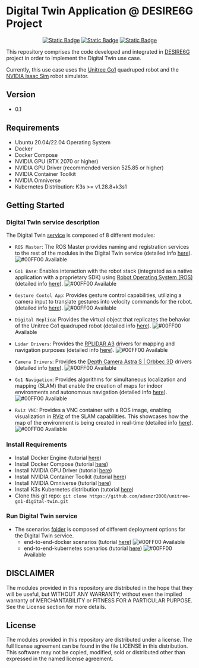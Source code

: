 # Digital Twin Application @ DESIRE6G Project

<div align="center">

[![Static Badge](https://img.shields.io/badge/Latest_Release-dev-orange)](https://github.com/adamzr2000/unitree-go1-digital-twin/)
[![Static Badge](https://img.shields.io/badge/K3s-v1.28.8%2Bk3s1-blue)](https://github.com/k3s-io/k3s/releases/tag/v1.28.8%2Bk3s1)
[![Static Badge](https://img.shields.io/badge/Docker-v25.0.3-blue)](https://github.com/docker)

</div>


This repository comprises the code developed and integrated in [DESIRE6G](https://desire6g.eu/) project
in order to implement the Digital Twin use case.

Currently, this use case uses the [Unitree Go1](https://unitree-docs.readthedocs.io/en/latest/get_started/Go1_Edu.html)
quadruped robot and the [NVIDIA Isaac Sim](https://developer.nvidia.com/isaac-sim) robot
simulator.

## Version
 - 0.1

## Requirements
 - Ubuntu 20.04/22.04 Operating System 
 - Docker
 - Docker Compose
 - NVIDIA GPU (RTX 2070 or higher)
 - NVIDIA GPU Driver (recommended version 525.85 or higher)
 - NVIDIA Container Toolkit
 - NVIDIA Omniverse 
 - Kubernetes Distribution: K3s >= v1.28.8+k3s1

## Getting Started
 ### Digital Twin service description
 The Digital Twin [service](./digital-twin-service/) is composed of 8 different modules:
 
 - `ROS Master`: The ROS Master provides naming and registration services to the rest of the modules in the Digital Twin service (detailed info [here](./digital-twin-service/ros-master/)). ![#00FF00](https://via.placeholder.com/15/00ff00/000000?text=+) Available
 
 - `Go1 Base`: Enables interaction with the robot stack (integrated as a native application with a proprietary SDK) using [Robot Operating System (ROS)](https://www.ros.org/) (detailed info [here](./digital-twin-service/go1-base/)). ![#00FF00](https://via.placeholder.com/15/00ff00/000000?text=+) Available
 
 - `Gesture Contol App`: Provides gesture control capabilities, utilizing a camera input to translate gestures into velocity commands for the robot. (detailed info [here](./digital-twin-service/gesture-control-app/)). ![#00FF00](https://via.placeholder.com/15/00ff00/000000?text=+) Available
 
 - `Digital Replica`: Provides the virtual object that replicates the behavior of the Unitree Go1 quadruped robot (detailed info [here](./digital-twin-service/digital-replica/)). ![#00FF00](https://via.placeholder.com/15/00ff00/000000?text=+) Available
 
 - `Lidar Drivers`: Provides the [RPLIDAR A3](https://www.slamtec.ai/product/slamtec-rplidar-a3/) drivers for mapping and navigation purposes (detailed info [here](./digital-twin-service/lidar-drivers/)). ![#00FF00](https://via.placeholder.com/15/00ff00/000000?text=+) Available

 - `Camera Drivers`: Provides the [Depth Camera Astra S | Orbbec 3D](https://shop.orbbec3d.com/Astra-S) drivers (detailed info [here](./digital-twin-service/camera-drivers/)). ![#00FF00](https://via.placeholder.com/15/00ff00/000000?text=+) Available

 - `Go1 Navigation`: Provides algorithms for simultaneous localization and mapping (SLAM) that enable the creation of maps for indoor environments and autonomous navigation (detailed info [here](./digital-twin-service/go1-navigation/)). ![#00FF00](https://via.placeholder.com/15/00ff00/000000?text=+) Available

 - `Rviz VNC`: Provides a VNC container with a ROS image, enabling visualization in [RViz](https://wiki.ros.org/rviz) of the SLAM capabilities. This showcases how the map of the environment is being created in real-time (detailed info [here](./digital-twin-service/rviz-vnc/)). ![#00FF00](https://via.placeholder.com/15/00ff00/000000?text=+) Available

 ### Install Requirements
 - Install Docker Engine (tutorial [here](https://docs.docker.com/engine/install/ubuntu/))
 - Install Docker Compose (tutorial [here](https://docs.docker.com/compose/install/))
 - Install NVIDIA GPU Driver (tutorial [here](https://www.nvidia.com/en-us/drivers/unix/))
 - Install NVIDIA Container Toolkit (tutorial [here](https://docs.nvidia.com/datacenter/cloud-native/container-toolkit/latest/install-guide.html))
 - Install NVIDIA Omniverse (tutorial [here](https://docs.omniverse.nvidia.com/digital-twins/latest/installation-guide.html))
 - Install K3s Kubernetes distribution (tutorial [here](https://docs.k3s.io/installation))
 - Clone this git repo: `git clone https://github.com/adamzr2000/unitree-go1-digital-twin.git`
 
 ### Run Digital Twin service
 - The scenarios [folder](./scenarios/) is composed of different deployment options for the Digital Twin service.
    - end-to-end-docker scenarios (tutorial [here](./scenarios/end-to-end-docker-swarm/)) ![#00FF00](https://via.placeholder.com/15/00ff00/000000?text=+) Available   
    - end-to-end-kubernetes scenarios (tutorial [here](./scenarios/end-to-end-kubernetes/)) ![#00FF00](https://via.placeholder.com/15/00ff00/000000?text=+) Available   
 
## DISCLAIMER
The modules provided in this repository are distributed in the hope that they
will be useful, but WITHOUT ANY WARRANTY;
without even the implied warranty of MERCHANTABILITY
or FITNESS FOR A PARTICULAR PURPOSE.
See the License section for more details.

## License
The modules provided in this repository are distributed under a license.
The full license agreement can be found in the file LICENSE
in this distribution.
This software may not be copied, modified, sold or distributed other than
expressed in the named license agreement.
